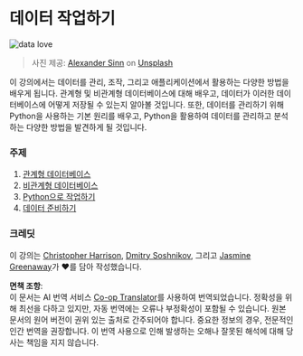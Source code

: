<!--
CO_OP_TRANSLATOR_METADATA:
{
  "original_hash": "abc3309ab41bc5a7846f70ee1a055838",
  "translation_date": "2025-08-24T11:59:21+00:00",
  "source_file": "2-Working-With-Data/README.md",
  "language_code": "ko"
}
-->
# 데이터 작업하기

![data love](../../../2-Working-With-Data/images/data-love.jpg)  
> 사진 제공: <a href="https://unsplash.com/@swimstaralex?utm_source=unsplash&utm_medium=referral&utm_content=creditCopyText">Alexander Sinn</a> on <a href="https://unsplash.com/s/photos/data?utm_source=unsplash&utm_medium=referral&utm_content=creditCopyText">Unsplash</a>

이 강의에서는 데이터를 관리, 조작, 그리고 애플리케이션에서 활용하는 다양한 방법을 배우게 됩니다. 관계형 및 비관계형 데이터베이스에 대해 배우고, 데이터가 이러한 데이터베이스에 어떻게 저장될 수 있는지 알아볼 것입니다. 또한, 데이터를 관리하기 위해 Python을 사용하는 기본 원리를 배우고, Python을 활용하여 데이터를 관리하고 분석하는 다양한 방법을 발견하게 될 것입니다.

### 주제

1. [관계형 데이터베이스](05-relational-databases/README.md)  
2. [비관계형 데이터베이스](06-non-relational/README.md)  
3. [Python으로 작업하기](07-python/README.md)  
4. [데이터 준비하기](08-data-preparation/README.md)  

### 크레딧

이 강의는 [Christopher Harrison](https://twitter.com/geektrainer), [Dmitry Soshnikov](https://twitter.com/shwars), 그리고 [Jasmine Greenaway](https://twitter.com/paladique)가 ❤️를 담아 작성했습니다.  

**면책 조항**:  
이 문서는 AI 번역 서비스 [Co-op Translator](https://github.com/Azure/co-op-translator)를 사용하여 번역되었습니다. 정확성을 위해 최선을 다하고 있지만, 자동 번역에는 오류나 부정확성이 포함될 수 있습니다. 원본 문서의 원어 버전이 권위 있는 출처로 간주되어야 합니다. 중요한 정보의 경우, 전문적인 인간 번역을 권장합니다. 이 번역 사용으로 인해 발생하는 오해나 잘못된 해석에 대해 당사는 책임을 지지 않습니다.